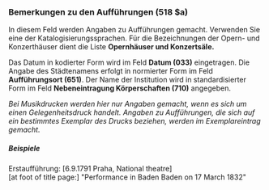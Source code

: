 ### Bemerkungen zu den Aufführungen (518 $a)

In diesem Feld werden Angaben zu Aufführungen gemacht. Verwenden Sie eine der Katalogisierungssprachen. Für die Bezeichnungen der Opern- und Konzerthäuser dient die Liste **Opernhäuser und Konzertsäle.**

Das Datum in kodierter Form wird im Feld **Datum (033)** eingetragen. Die Angabe des Städtenamens erfolgt in normierter Form im Feld **Aufführungsort (651)**. Der Name der Institution wird in standardisierter Form im Feld **Nebeneintragung Körperschaften (710)** angegeben. 

_Bei Musikdrucken werden hier nur Angaben gemacht, wenn es sich um einen Gelegenheitsdruck handelt. Angaben zu Aufführungen, die sich auf ein bestimmtes Exemplar des Drucks beziehen, werden im Exemplareintrag gemacht._

##### Beispiele  
Erstaufführung: [6.9.1791 Praha, National theatre]  
[at foot of title page:] "Performance in Baden Baden on 17 March 1832"
